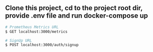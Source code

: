 ## Clone this project, cd to the project root dir, provide .env file and run docker-compose up

```bash
# Prometheus Metrics URL
$ GET localhost:3000/metrics

# SignUp URL
$ POST localhost:3000/auth/signup
```
